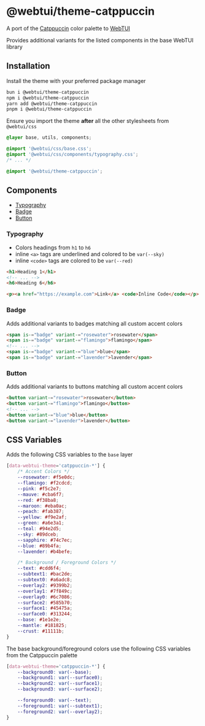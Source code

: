 # @webtui/theme-catppuccin

A port of the [Catppuccin](https://catppuccin.com) color palette to [WebTUI](https://github.com/webtui/webtui)

Provides additional variants for the listed components in the base WebTUI library

## Installation

Install the theme with your preferred package manager

```bash
bun i @webtui/theme-catppuccin
npm i @webtui/theme-catppuccin
yarn add @webtui/theme-catppuccin
pnpm i @webtui/theme-catppuccin
```

Ensure you import the theme **after** all the other stylesheets from `@webtui/css`

```css
@layer base, utils, components;

@import '@webtui/css/base.css';
@import '@webtui/css/components/typography.css';
/* ... */

@import '@webtui/theme-catppuccin';
```

## Components

- [Typography](#typography)
- [Badge](#badge)
- [Button](#button)

### Typography

- Colors headings from `h1` to `h6`
- inline `<a>` tags are underlined and colored to be `var(--sky)`
- inline `<code>` tags are colored to be `var(--red)`

```html
<h1>Heading 1</h1>
<!-- ... -->
<h6>Heading 6</h6>

<p><a href="https://example.com">Link</a> <code>Inline Code</code></p>
```

### Badge

Adds additional variants to badges matching all custom accent colors

```html
<span is-="badge" variant-="rosewater">rosewater</span>
<span is-="badge" variant-="flamingo">flamingo</span>
<!-- ... -->
<span is-="badge" variant-="blue">blue</span>
<span is-="badge" variant-="lavender">lavender</span>
```

### Button

Adds additional variants to buttons matching all custom accent colors

```html
<button variant-="rosewater">rosewater</button>
<button variant-="flamingo">flamingo</button>
<!-- ... -->
<button variant-="blue">blue</button>
<button variant-="lavender">lavender</button>
```

## CSS Variables

Adds the following CSS variables to the `base` layer

```css
[data-webtui-theme='catppuccin-*'] {
    /* Accent Colors */
    --rosewater: #f5e0dc;
    --flamingo: #f2cdcd;
    --pink: #f5c2e7;
    --mauve: #cba6f7;
    --red: #f38ba8;
    --maroon: #eba0ac;
    --peach: #fab387;
    --yellow: #f9e2af;
    --green: #a6e3a1;
    --teal: #94e2d5;
    --sky: #89dceb;
    --sapphire: #74c7ec;
    --blue: #89b4fa;
    --lavender: #b4befe;

    /* Background / Foreground Colors */
    --text: #cdd6f4;
    --subtext1: #bac2de;
    --subtext0: #a6adc8;
    --overlay2: #9399b2;
    --overlay1: #7f849c;
    --overlay0: #6c7086;
    --surface2: #585b70;
    --surface1: #45475a;
    --surface0: #313244;
    --base: #1e1e2e;
    --mantle: #181825;
    --crust: #11111b;
}
```

The base background/foreground colors use the following CSS variables from the Catppuccin palette

```css
[data-webtui-theme='catppuccin-*'] {
    --background0: var(--base);
    --background1: var(--surface0);
    --background2: var(--surface1);
    --background3: var(--surface2);

    --foreground0: var(--text);
    --foreground1: var(--subtext1);
    --foreground2: var(--overlay2);
}
```
